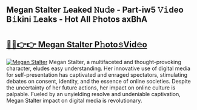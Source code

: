 ## Megan Stalter 𝙻eaked 𝙽u𝚍e - Part-iw5 𝚅𝚒deo B𝚒kini 𝙻eaks - Hot All 𝙿hotos axBhA

# <h2><a href="http://ld02bn.urlbe.top/?page=Megan+Stalter">🔗🔗👉👉 Megan Stalter P𝚑oto𝚜Vid𝚎o</a></h2>

[![Megan Stalter](https://i.imgur.com/eBuTRDB.gif)](http://ld02bn.urlbe.top/?page=Megan+Stalter)
Megan Stalter, a multifaceted and thought-provoking character, eludes easy understanding. Her innovative use of digital media for self-presentation has captivated and enraged spectators, stimulating debates on consent, identity, and the essence of online societies. Despite the uncertainty of her future actions, her impact on online culture is palpable. Fueled by an unyielding resolve and undeniable captivation, Megan Stalter impact on digital media is revolutionary.
